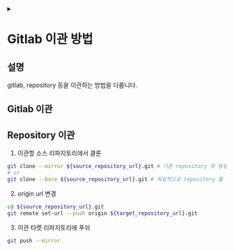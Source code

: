 <link rel="stylesheet" type="text/css" href="/css/header.css">
<link rel="stylesheet" type="text/css" href="/css/bootstrap/5.3.0-alpha1/bootstrap.css">
<div class="sticky-top bg-white pt-1 pb-2" id="header-div-max"></div>
<details id="display-none"><summary></summary>
  <script src="/js/header.js" defer="defer"></script>
  <script src="/js/bootstrap/5.3.0-alpha1/bootstrap.bundle.js" defer="defer"></script>
</details>

# Gitlab 이관 방법
## 설명
gitlab, repository 등을 이관하는 방법을 다룹니다.

## Gitlab 이관 <!-- TODO: gitlab 이관 -->

## Repository 이관
1. 이관할 소스 리파지토리에서 클론
```bash
git clone --mirror ${source_repository_url}.git # 기존 repository 와 동일한 복사본을 생성하는 것으로 --bare 옵션을 내부적으로 수행하고 +a 작업을 추가로 함
# or
git clone --bare ${source_repository_url}.git # 독립적으로 repository 를 떠서 git config 관련 정보(예. origin 등)가 없음
```

2. origin url 변경
```bash
cd ${source_repository_url}.git
git remote set-url --push origin ${target_repository_url}.git 
```

3. 이관 타켓 리파지토리에 푸쉬
```bash
git push --mirror 
```

